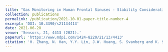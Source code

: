 ```yaml
---
title: "Gas Monitoring in Human Frontal Sinuses - Stability Considerations and Gas Exchange Studies"
collection: publications
permalink: /publication/2021-10-01-paper-title-number-4
excerpt: 'DOI: 10.3390/s21134413'
date: 2021-06-28
venue: 'Sensors, 21, 4413 (2021).'
paperurl: 'https://www.mdpi.com/1424-8220/21/13/4413'
citation: 'H. Zhang, N. Han, Y.Y. Lin, J.W. Huang, S. Svanberg and K. Svanberg, Gas Monitoring in Human Frontal Sinuses - Stability Considerations and Gas Exchange Studies, Sensors 2021, 21, 4413 (2021).'
---
```

